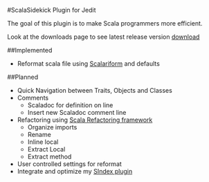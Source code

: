 #ScalaSidekick Plugin for Jedit

The goal of this plugin is to make Scala programmers more efficient.

Look at the downloads page to see latest release version [download](http://github.com/StefanE/ScalaSidekick/downloads)


##Implemented

- Reformat scala file using [Scalariform](http://github.com/mdr/scalariform) and defaults

##Planned

- Quick Navigation between Traits, Objects and Classes
- Comments
  - Scaladoc for definition on line
  - Insert new Scaladoc comment line
- Refactoring using [Scala Refactoring framework](http://scala-refactoring.org/)
  - Organize imports
  - Rename
  - Inline local
  - Extract Local
  - Extract method
- User controlled settings for reformat
- Integrate and optimize my [SIndex plugin](http://github.com/StefanE/jEdit-with-Scala)